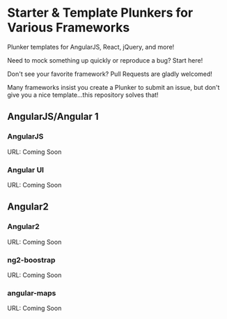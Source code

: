 # Starter & Template Plunkers for Various Frameworks
Plunker templates for AngularJS, React, jQuery, and more!

Need to mock something up quickly or reproduce a bug? Start here!

Don't see your favorite framework? Pull Requests are gladly welcomed!

Many frameworks insist you create a Plunker to submit an issue, but don't give you a nice template...this repository solves that!

## AngularJS/Angular 1

### AngularJS
URL: Coming Soon

### Angular UI
URL: Coming Soon

## Angular2

### Angular2
URL: Coming Soon

### ng2-boostrap
URL: Coming Soon

### angular-maps
URL: Coming Soon
